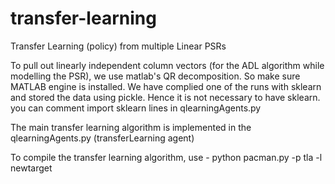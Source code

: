 # transfer-learning
Transfer Learning (policy) from multiple Linear PSRs

To pull out linearly independent column vectors (for the ADL algorithm while modelling the PSR), we use matlab's QR decomposition.
So make sure MATLAB engine is installed.
We have complied one of the runs with sklearn and stored the data using pickle.
Hence it is not necessary to have sklearn. you can comment import sklearn lines in qlearningAgents.py

The main transfer learning algorithm is implemented in the qlearningAgents.py (transferLearning agent)

To compile the transfer learning algorithm, use - python pacman.py -p tla -l newtarget
